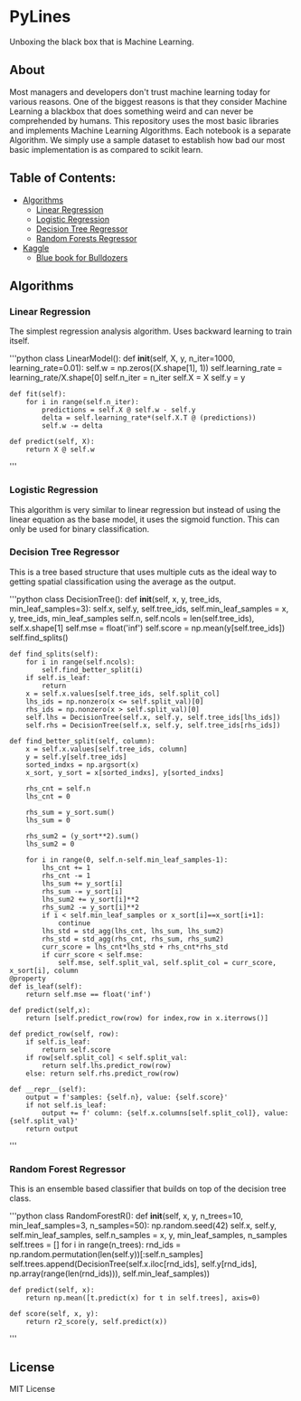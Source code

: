 # PyLines

Unboxing the black box that is Machine Learning. 

## About

Most managers and developers don't trust machine learning today for various reasons. One of the biggest reasons is that they consider Machine Learning a blackbox that does something weird and can never be comprehended by humans. This repository uses the most basic libraries and implements Machine Learning Algorithms. Each notebook is a separate Algorithm. We simply use a sample dataset to establish how bad our most basic implementation is as compared to scikit learn. 

## Table of Contents:

 - [Algorithms](#algorithms)
     * [Linear Regression](#linear-regression)
     * [Logistic Regression](#logistic-regression)
     * [Decision Tree Regressor](#decision-tree-regressor)
     * [Random Forests Regressor](#random-forest-regressor)
 - [Kaggle](#kaggle)
     * [Blue book for Bulldozers](#blue-book-for-bulldozers)

## Algorithms

### Linear Regression

The simplest regression analysis algorithm. Uses backward learning to train itself. 

'''python
class LinearModel():
    def __init__(self, X, y, n_iter=1000, learning_rate=0.01):
        self.w = np.zeros((X.shape[1], 1))
        self.learning_rate = learning_rate/X.shape[0]
        self.n_iter = n_iter
        self.X = X
        self.y = y
        
    def fit(self):
        for i in range(self.n_iter):
            predictions = self.X @ self.w - self.y
            delta = self.learning_rate*(self.X.T @ (predictions))
            self.w -= delta
    
    def predict(self, X):
        return X @ self.w
'''

### Logistic Regression

This algorithm is very similar to linear regression but instead of using the linear equation as the base model, it uses the sigmoid function. This can only be used for binary classification. 


### Decision Tree Regressor

This is a tree based structure that uses multiple cuts as the ideal way to getting spatial classification using the average as the output.

'''python
class DecisionTree():
    def __init__(self, x, y, tree_ids, min_leaf_samples=3):
        self.x, self.y, self.tree_ids, self.min_leaf_samples = x, y, tree_ids, min_leaf_samples
        self.n, self.ncols = len(self.tree_ids), self.x.shape[1]
        self.mse = float('inf')
        self.score = np.mean(y[self.tree_ids])
        self.find_splits()
    
    def find_splits(self):
        for i in range(self.ncols):
            self.find_better_split(i)
        if self.is_leaf: 
            return
        x = self.x.values[self.tree_ids, self.split_col]
        lhs_ids = np.nonzero(x <= self.split_val)[0]
        rhs_ids = np.nonzero(x > self.split_val)[0]
        self.lhs = DecisionTree(self.x, self.y, self.tree_ids[lhs_ids])
        self.rhs = DecisionTree(self.x, self.y, self.tree_ids[rhs_ids])
        
    def find_better_split(self, column):
        x = self.x.values[self.tree_ids, column]
        y = self.y[self.tree_ids]
        sorted_indxs = np.argsort(x)
        x_sort, y_sort = x[sorted_indxs], y[sorted_indxs]
        
        rhs_cnt = self.n
        lhs_cnt = 0
        
        rhs_sum = y_sort.sum()
        lhs_sum = 0
        
        rhs_sum2 = (y_sort**2).sum()
        lhs_sum2 = 0
        
        for i in range(0, self.n-self.min_leaf_samples-1):
            lhs_cnt += 1
            rhs_cnt -= 1
            lhs_sum += y_sort[i]
            rhs_sum -= y_sort[i]
            lhs_sum2 += y_sort[i]**2
            rhs_sum2 -= y_sort[i]**2
            if i < self.min_leaf_samples or x_sort[i]==x_sort[i+1]:
                continue
            lhs_std = std_agg(lhs_cnt, lhs_sum, lhs_sum2)
            rhs_std = std_agg(rhs_cnt, rhs_sum, rhs_sum2)
            curr_score = lhs_cnt*lhs_std + rhs_cnt*rhs_std
            if curr_score < self.mse:
                self.mse, self.split_val, self.split_col = curr_score, x_sort[i], column
    @property       
    def is_leaf(self):
        return self.mse == float('inf')
    
    def predict(self,x):
        return [self.predict_row(row) for index,row in x.iterrows()]
    
    def predict_row(self, row):
        if self.is_leaf:
            return self.score
        if row[self.split_col] < self.split_val:
            return self.lhs.predict_row(row)
        else: return self.rhs.predict_row(row)
    
    def __repr__(self):
        output = f'samples: {self.n}, value: {self.score}'
        if not self.is_leaf:
            output += f' column: {self.x.columns[self.split_col]}, value: {self.split_val}'
        return output
        
'''

### Random Forest Regressor

This is an ensemble based classifier that builds on top of the decision tree class.

'''python
class RandomForestR():
    def __init__(self, x, y, n_trees=10, min_leaf_samples=3, n_samples=50):
        np.random.seed(42)
        self.x, self.y, self.min_leaf_samples, self.n_samples = x, y, min_leaf_samples, n_samples
        self.trees = []
        for i in range(n_trees):
            rnd_ids = np.random.permutation(len(self.y))[:self.n_samples]
            self.trees.append(DecisionTree(self.x.iloc[rnd_ids], self.y[rnd_ids], np.array(range(len(rnd_ids))), self.min_leaf_samples))
    
    def predict(self, x):
        return np.mean([t.predict(x) for t in self.trees], axis=0)
    
    def score(self, x, y):
        return r2_score(y, self.predict(x))

'''

## License

MIT License
